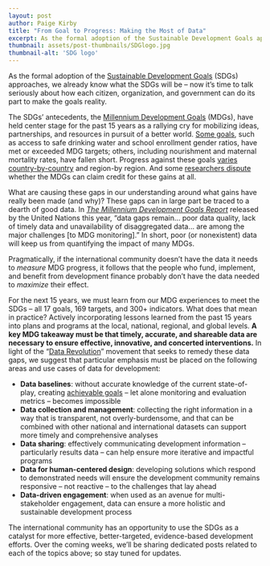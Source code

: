 ```yaml
---
layout: post
author: Paige Kirby
title: "From Goal to Progress: Making the Most of Data"
excerpt: As the formal adoption of the Sustainable Development Goals approaches, we already know what the SDGs will be – now it’s time to talk seriously about...
thumbnail: assets/post-thumbnails/SDGlogo.jpg
thumbnail-alt: 'SDG logo'
---
```



As the formal adoption of the [Sustainable Development Goals](https://sustainabledevelopment.un.org/sdgsproposal) (SDGs) approaches, we already know what the SDGs will be – now it’s time to talk seriously about how each citizen, organization, and government can do its part to make the goals reality. 

The SDGs’ antecedents, the [Millennium Development Goals](http://www.unmillenniumproject.org/goals/) (MDGs), have held center stage for the past 15 years as a rallying cry for mobilizing ideas, partnerships, and resources in pursuit of a better world. [Some goals](http://www.worldbank.org/en/publication/global-monitoring-report/report-card/progress-towards-the-mdgs), such as access to safe drinking water and school enrollment gender ratios, have met or exceeded MDG targets; others, including nourishment and maternal mortality rates, have fallen short. Progress against these goals [varies country-by-country](http://www.odi.org/publications/5027-millennium-development-goals-mdg-report-card-measuring-progress-across-countries) and region-by region. And some [researchers dispute](http://www.cgdev.org/publication/more-money-or-more-development-what-have-mdgs-achieved-working-paper-278) whether the MDGs can claim credit for these gains at all.

What are causing these gaps in our understanding around what gains have really been made (and why)? These gaps can in large part be traced to a dearth of good data. In *[The Millennium Development Goals Report](http://www.un.org/millenniumgoals/2015_MDG_Report/pdf/MDG%202015%20rev%20(July%201).pdf)* released by the United Nations this year, “data gaps remain… poor data quality, lack of timely data and unavailability of disaggregated data… are among the major challenges [to MDG monitoring].” In short, poor (or nonexistent) data will keep us from quantifying the impact of many MDGs. 

Pragmatically, if the international community doesn’t have the data it needs to *measure* MDG progress, it follows that the people who fund, implement, and benefit from development finance probably don’t have the data needed to *maximize* their effect. 

For the next 15 years, we must learn from our MDG experiences to meet the SDGs – all 17 goals, 169 targets, and 300+ indicators. What does that mean in practice? Actively incorporating lessons learned from the past 15 years into plans and programs at the local, national, regional, and global levels. **A key MDG takeaway must be that timely, accurate, and shareable data are necessary to ensure effective, innovative, and concerted interventions.** In light of the “[Data Revolution](http://www.developmentgateway.org/2014/11/24/learning-our-lessons-as-we-shape-the-post-2015-data-revolution/)” movement that seeks to remedy these data gaps, we suggest that particular emphasis must be placed on the following areas and use cases of data for development:

- **Data baselines**: without accurate knowledge of the current state-of-play, creating [achievable goals](http://www.brookings.edu/~/media/research/files/papers/2007/11/poverty-easterly/11_poverty_easterly.pdf) – let alone monitoring and evaluation metrics – becomes impossible
- **Data collection and management**: collecting the right information in a way that is transparent, not overly-burdensome, and that can be combined with other national and international datasets can support more timely and comprehensive analyses
- **Data sharing**: effectively communicating development information – particularly results data – can help ensure more iterative and impactful programs
- **Data for human-centered design**: developing solutions which respond to demonstrated needs will ensure the development community remains responsive – not reactive – to the challenges that lay ahead
- **Data-driven engagement**: when used as an avenue for multi-stakeholder engagement, data can ensure a more holistic and sustainable development process

The international community has an opportunity to use the SDGs as a catalyst for more effective, better-targeted, evidence-based development efforts. Over the coming weeks, we’ll be sharing dedicated posts related to each of the topics above; so stay tuned for updates.
